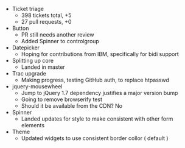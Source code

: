 * Ticket triage
  * 398 tickets total, +5
  * 27 pull requests, +0
* Button
  * PR still needs another review
  * Added Spinner to controlgroup
* Datepicker
  * Hoping for contributions from IBM, specifically for bidi support
* Splitting up core
  * Landed in master
* Trac upgrade
  * Making progress, testing GitHub auth, to replace htpasswd
* jquery-mousewheel
	* Jump to jQuery 1.7 dependency justifies a major version bump
	* Going to remove browserify test
	* Should it be available from the CDN? No
* Spinner
	* Landed updates for style to make consistent with other form elements
* Theme 	
	* Updated widgets to use consistent border collor ( default )
